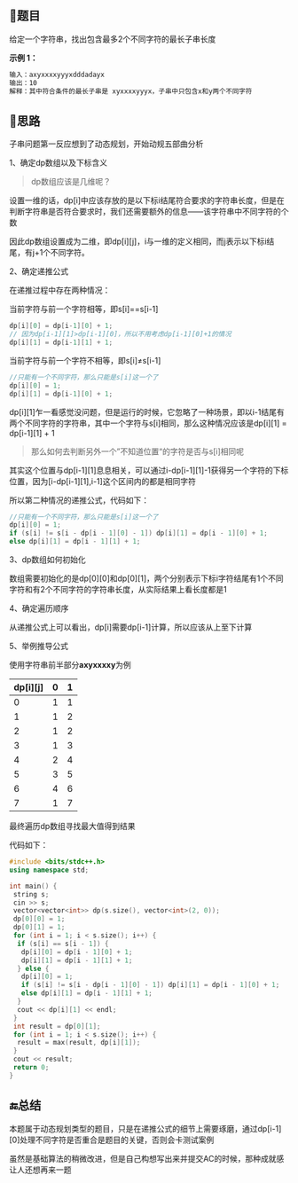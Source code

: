## 📃题目

给定一个字符串，找出包含最多2个不同字符的最长子串长度

**示例 1：**

```txt
输入：axyxxxxyyyxdddadayx
输出：10
解释：其中符合条件的最长子串是 xyxxxxyyyx，子串中只包含x和y两个不同字符
```

## 🤔思路

子串问题第一反应想到了动态规划，开始动规五部曲分析

1、确定dp数组以及下标含义

> dp数组应该是几维呢？

设置一维的话，dp[i]中应该存放的是以下标i结尾符合要求的字符串长度，但是在判断字符串是否符合要求时，我们还需要额外的信息——该字符串中不同字符的个数

因此dp数组设置成为二维，即dp[i][j]，i与一维的定义相同，而j表示以下标i结尾，有j+1个不同字符。

2、确定递推公式

在递推过程中存在两种情况：

当前字符与前一个字符相等，即s[i]==s[i-1]

```cpp
dp[i][0] = dp[i-1][0] + 1;
// 因为dp[i-1][1]>dp[i-1][0]，所以不用考虑dp[i-1][0]+1的情况
dp[i][1] = dp[i-1][1] + 1;
```

当前字符与前一个字符不相等，即s[i]≠s[i-1]

```cpp
//只能有一个不同字符，那么只能是s[i]这一个了
dp[i][0] = 1;
dp[i][1] = dp[i-1][0] + 1;
```

dp[i][1]乍一看感觉没问题，但是运行的时候，它忽略了一种场景，即以i-1结尾有两个不同字符的字符串，其中一个字符与s[i]相同，那么这种情况应该是dp[i][1] = dp[i-1][1] + 1

> 那么如何去判断另外一个”不知道位置“的字符是否与s[i]相同呢
>

其实这个位置与dp[i-1][1]息息相关，可以通过i-dp[i-1][1]-1获得另一个字符的下标位置，因为[i-dp[i-1][1],i-1]这个区间内的都是相同字符

所以第二种情况的递推公式，代码如下：

```cpp
//只能有一个不同字符，那么只能是s[i]这一个了
dp[i][0] = 1;
if (s[i] != s[i - dp[i - 1][0] - 1]) dp[i][1] = dp[i - 1][0] + 1;
else dp[i][1] = dp[i - 1][1] + 1;
```

3、dp数组如何初始化

数组需要初始化的是dp[0][0]和dp[0][1]，两个分别表示下标i字符结尾有1个不同字符和有2个不同字符的字符串长度，从实际结果上看长度都是1

4、确定遍历顺序

从递推公式上可以看出，dp[i]需要dp[i-1]计算，所以应该从上至下计算

5、举例推导公式

使用字符串前半部分**axyxxxxy**为例

| dp[i][j] | 0 | 1 |
| --- | --- | --- |
| 0 | 1 | 1 |
| 1 | 1 | 2 |
| 2 | 1 | 2 |
| 3 | 1 | 3 |
| 4 | 2 | 4 |
| 5 | 3 | 5 |
| 6 | 4 | 6 |
| 7 | 1 | 7 |

最终遍历dp数组寻找最大值得到结果

代码如下：

```cpp
#include <bits/stdc++.h>
using namespace std;

int main() {
 string s;
 cin >> s;
 vector<vector<int>> dp(s.size(), vector<int>(2, 0));
 dp[0][0] = 1;
 dp[0][1] = 1;
 for (int i = 1; i < s.size(); i++) {
  if (s[i] == s[i - 1]) {
   dp[i][0] = dp[i - 1][0] + 1;
   dp[i][1] = dp[i - 1][1] + 1;
  } else {
   dp[i][0] = 1;
   if (s[i] != s[i - dp[i - 1][0] - 1]) dp[i][1] = dp[i - 1][0] + 1;
   else dp[i][1] = dp[i - 1][1] + 1;
  }
  cout << dp[i][1] << endl;
 }
 int result = dp[0][1];
 for (int i = 1; i < s.size(); i++) {
  result = max(result, dp[i][1]);
 }
 cout << result;
 return 0;
}
```

## 🔚总结

本题属于动态规划类型的题目，只是在递推公式的细节上需要琢磨，通过dp[i-1][0]处理不同字符是否重合是题目的关键，否则会卡测试案例

虽然是基础算法的稍微改进，但是自己构想写出来并提交AC的时候，那种成就感让人还想再来一题
